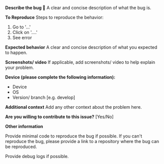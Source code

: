 **Describe the bug 🐞**
A clear and concise description of what the bug is.

**To Reproduce**
Steps to reproduce the behavior:
1. Go to '...'
2. Click on '....'
3. See error

**Expected behavior**
A clear and concise description of what you expected to happen.

**Screenshots/ video**
If applicable, add screenshots/ video to help explain your problem.

**Device (please complete the following information):**
 - Device
 - OS
 - Version/ branch [e.g. develop]

**Additional context**
Add any other context about the problem here.

**Are you willing to contribute to this issue?** [Yes/No]

**Other information**

Provide minimal code to reproduce the bug if possible. If you can't reproduce the bug, please provide a link to a repository where the bug can be reproduced.

Provide debug logs if possible.